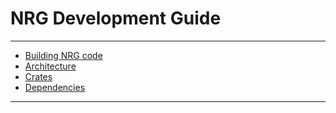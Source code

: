 # NRG Development Guide

---

- [Building NRG code](./building.md)
- [Architecture](./architecture.md)
- [Crates](./crates.md)
- [Dependencies](./external-dependencies.md)

---
